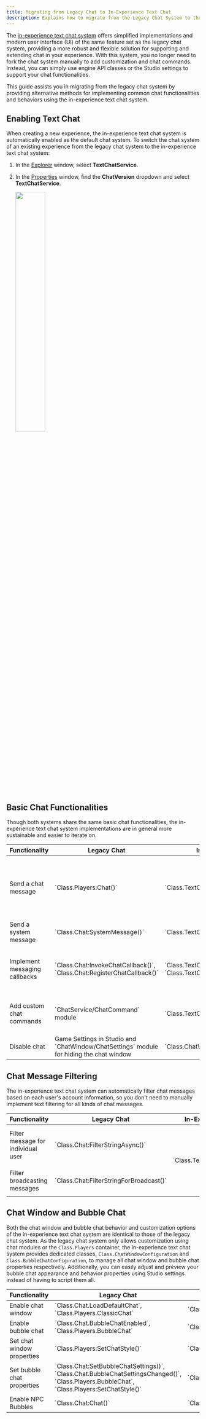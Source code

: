 ```yaml
---
title: Migrating from Legacy Chat to In-Experience Text Chat
description: Explains how to migrate from the Legacy Chat System to the more modern and safe In-Experience Text Chat system.
---
```


The [in-experience text chat system](../chat/in-experience-text-chat.md) offers simplified implementations and modern user interface (UI) of the same feature set as the legacy chat system, providing a more robust and flexible solution for supporting and extending chat in your experience. With this system, you no longer need to fork the chat system manually to add customization and chat commands. Instead, you can simply use engine API classes or the Studio settings to support your chat functionalities.

This guide assists you in migrating from the legacy chat system by providing alternative methods for implementing common chat functionalities and behaviors using the in-experience text chat system.

## Enabling Text Chat

When creating a new experience, the in-experience text chat system is automatically enabled as the default chat system. To switch the chat system of an existing experience from the legacy chat system to the in-experience text chat system:

1. In the [Explorer](../studio/explorer.md) window, select **TextChatService**.

1. In the [Properties](../studio/properties.md) window, find the **ChatVersion** dropdown and select **TextChatService**.

   <img src="../assets/players/in-experience-text-chat/TextChatService-ChatVersion.png" width="40%" />

## Basic Chat Functionalities

Though both systems share the same basic chat functionalities, the in-experience text chat system implementations are in general more sustainable and easier to iterate on.

<table>
  <thead>
    <tr>
      <th>Functionality</th>
      <th>Legacy Chat</th>
      <th>In-Experience Text Chat</th>
      <th>Differences</th>
    </tr>
  </thead>
  <tbody>
    <tr>
      <td>Send a chat message</td>
      <td>`Class.Players:Chat()`</td>
      <td>`Class.TextChannel:SendAsync()`</td>
      <td>The `Class.TextChatService:SendChat()` method supports more advanced chat features such as rich text formatting and message priority. It also includes built-in filtering to help prevent inappropriate messages from being sent.</td>
    </tr>
    <tr>
      <td>Send a system message</td>
      <td>`Class.Chat:SystemMessage()`</td>
      <td>`Class.TextChatService:SystemMessage()`</td>
      <td></td>
    </tr>
    <tr>
      <td>Implement messaging callbacks</td>
      <td>`Class.Chat:InvokeChatCallback()`, `Class.Chat:RegisterChatCallback()`</td>
      <td>`Class.TextChatService:SendingMessage()`, `Class.TextChatService.OnIncomingMessage()`</td>
      <td>The legacy chat system binds a function to chat system events for delivering messages. The two methods of the in-experience text chat system have more flexibilities and customization options.</td>
    </tr>
    <tr>
      <td>Add custom chat commands</td>
      <td>`ChatService/ChatCommand` module</td>
      <td>`Class.TextChatCommand`</td>
      <td>The in-experience text chat system has a dedicated class representing a text command for customization rather than using a legacy chat module.</td>
    </tr>
    <tr>
      <td>Disable chat</td>
      <td>Game Settings in Studio and `ChatWindow/ChatSettings` module for hiding the chat window</td>
      <td>`Class.ChatWindowConfiguration.Enabled`</td>
    </tr>
  </tbody>
</table>

## Chat Message Filtering

The in-experience text chat system can automatically filter chat messages based on each user's account information, so you don't need to manually implement text filtering for all kinds of chat messages.

<table>
  <thead>
    <tr>
      <th>Functionality</th>
      <th>Legacy Chat</th>
      <th>In-Experience Text Chat</th>
      <th>Differences</th>
    </tr>
  </thead>
  <tbody>
    <tr>
      <td>Filter message for individual user</td>
      <td>`Class.Chat:FilterStringAsync()`</td>
      <td rowspan="2">`Class.TextChannel:SendAsync()`</td>
      <td rowspan="2">No need to manually filter chat messages using the in-experience text chat system.</td>
    </tr>
    <tr>
      <td>Filter broadcasting messages</td>
      <td>`Class.Chat:FilterStringForBroadcast()`</td>
    </tr>
  </tbody>
</table>

## Chat Window and Bubble Chat

Both the chat window and bubble chat behavior and customization options of the in-experience text chat system are identical to those of the legacy chat system. As the legacy chat system only allows customization using chat modules or the `Class.Players` container, the in-experience text chat system provides dedicated classes, `Class.ChatWindowConfiguration` and `Class.BubbleChatConfiguration`, to manage all chat window and bubble chat properties respectively. Additionally, you can easily adjust and preview your bubble chat appearance and behavior properties using Studio settings instead of having to script them all.

<table>
  <thead>
    <tr>
      <th>Functionality</th>
      <th>Legacy Chat</th>
      <th>In-Experience Text Chat</th>
    </tr>
  </thead>
  <tbody>
    <tr>
      <td>Enable chat window</td>
      <td>`Class.Chat.LoadDefaultChat`, `Class.Players.ClassicChat`</td>
      <td>`Class.ChatWindowConfiguration.Enabled`</td>
    </tr>
    <tr>
      <td>Enable bubble chat</td>
      <td>`Class.Chat.BubbleChatEnabled`, `Class.Players.BubbleChat`</td>
      <td>`Class.BubbleChatConfiguration.Enabled`</td>
    </tr>
    <tr>
      <td>Set chat window properties</td>
      <td>`Class.Players:SetChatStyle()`</td>
      <td>`Class.ChatWindowConfiguration`</td>
    </tr>
    <tr>
      <td>Set bubble chat properties</td>
      <td>`Class.Chat:SetBubbleChatSettings()`, `Class.Chat.BubbleChatSettingsChanged()`, `Class.Players.BubbleChat`, `Class.Players:SetChatStyle()`</td>
      <td>`Class.BubbleChatConfiguration`</td>
    </tr>
    <tr>
      <td>Enable NPC Bubbles</td>
      <td>`Class.Chat:Chat()`</td>
      <td>`Class.TextChatService:DisplayBubble()`</td>
    </tr>
  </tbody>
</table>
